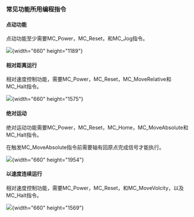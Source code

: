 ### 常见功能所用编程指令

#### 点动功能

点动功能至少需要MC_Power，MC_Reset，和MC_Jog指令。

![](images/14-1.jpg){width="660" height="1189"}

#### 相对距离运行

相对速度控制功能，需要MC_Power，MC_Reset，MC_MoveRelative和MC_Halt指令。

![](images/14-2.jpg){width="660" height="1575"}

#### 绝对运动

绝对运动功能需要MC_Power，MC_Reset，MC_Home，MC_MoveAbsolute和MC_Halt指令。

在触发MC_MoveAbsolute指令前需要轴有回原点完成信号才能执行。

![](images/14-3.jpg){width="660" height="1954"}

#### 以速度连续运行

相对速度控制功能，需要MC_Power，MC_Reset，和MC_MoveVolcity，以及MC_Halt指令。

![](images/14-4.jpg){width="660" height="1569"}
